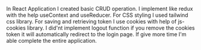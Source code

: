 In React Application I created basic CRUD operation.
I implement like redux with the help useContext and useReducer.
For CSS styling I used tailwind css library.
For saving and retrieving token I use cookies with help of js-cookies library.
I did'nt implement logout function if you remove the cookies token it will automatically redirect to the login page.
If give more time I'm able complete the entire application.
